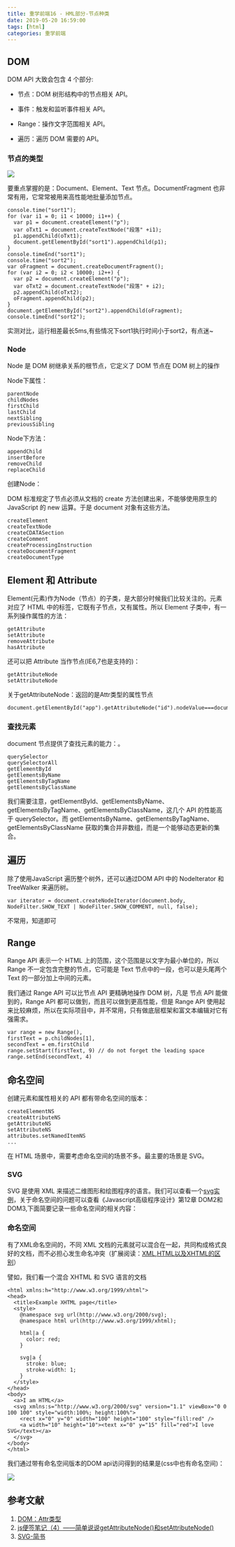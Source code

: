 ```yaml
---
title: 重学前端16 - HML部分-节点种类
date: 2019-05-20 16:59:00
tags: [html]
categories: 重学前端
---
```


## DOM 
DOM API 大致会包含 4 个部分:

- 节点：DOM 树形结构中的节点相关 API。
- 事件：触发和监听事件相关 API。
- Range：操作文字范围相关 API。
- 遍历：遍历 DOM 需要的 API。

  <!-- more -->
### 节点的类型
![](https://i.imgur.com/EFFln6I.png)

要重点掌握的是：Document、Element、Text 节点。DocumentFragment 也非常有用，它常常被用来高性能地批量添加节点。

    console.time("sort1");
    for (var i1 = 0; i1 < 10000; i1++) {
      var p1 = document.createElement("p");
      var oTxt1 = document.createTextNode("段落" +i1);
      p1.appendChild(oTxt1);
      document.getElementById("sort1").appendChild(p1);
    }
    console.timeEnd("sort1");
    console.time("sort2");
    var oFragment = document.createDocumentFragment();
    for (var i2 = 0; i2 < 10000; i2++) {
      var p2 = document.createElement("p");
      var oTxt2 = document.createTextNode("段落" + i2);
      p2.appendChild(oTxt2);
      oFragment.appendChild(p2);
    }
    document.getElementById("sort2").appendChild(oFragment);
    console.timeEnd("sort2");
实测对比，运行相差最长5ms,有些情况下sort1执行时间小于sort2，有点迷~

### Node

Node 是 DOM 树继承关系的根节点，它定义了 DOM 节点在 DOM 树上的操作

Node下属性：

	parentNode
	childNodes
	firstChild
	lastChild
	nextSibling
	previousSibling

Node下方法：

	appendChild
	insertBefore
	removeChild
	replaceChild

创建Node：

DOM 标准规定了节点必须从文档的 create 方法创建出来，不能够使用原生的 JavaScript 的 new 运算。于是 document 对象有这些方法。

	createElement
	createTextNode
	createCDATASection
	createComment
	createProcessingInstruction
	createDocumentFragment
	createDocumentType


## Element 和 Attribute

Element(元素)作为Node（节点）的子类，是大部分时候我们比较关注的。元素对应了 HTML 中的标签，它既有子节点，又有属性。所以 Element 子类中，有一系列操作属性的方法：
	
	getAttribute
	setAttribute
	removeAttribute
	hasAttribute

还可以把 Attribute 当作节点(IE6,7也是支持的)：

	getAttributeNode
	setAttributeNode

关于getAttributeNode：返回的是Attr类型的属性节点

	document.getElementById("app").getAttributeNode("id").nodeValue===document.getElementById("app").getAttribute("id")

### 查找元素
document 节点提供了查找元素的能力：。

	querySelector
	querySelectorAll
	getElementById
	getElementsByName
	getElementsByTagName
	getElementsByClassName

我们需要注意，getElementById、getElementsByName、getElementsByTagName、getElementsByClassName，这几个 API 的性能高于 querySelector。而 getElementsByName、getElementsByTagName、getElementsByClassName 获取的集合并非数组，而是一个能够动态更新的集合。



## 遍历
除了使用JavaScript 遍历整个树外，还可以通过DOM API 中的 NodeIterator 和 TreeWalker 来遍历树。

	var iterator = document.createNodeIterator(document.body, NodeFilter.SHOW_TEXT | NodeFilter.SHOW_COMMENT, null, false);
不常用，知道即可


## Range



Range API 表示一个 HTML 上的范围，这个范围是以文字为最小单位的，所以 Range 不一定包含完整的节点，它可能是 Text 节点中的一段，也可以是头尾两个 Text 的一部分加上中间的元素。

我们通过 Range API 可以比节点 API 更精确地操作 DOM 树，凡是 节点 API 能做到的，Range API 都可以做到，而且可以做到更高性能，但是 Range API 使用起来比较麻烦，所以在实际项目中，并不常用，只有做底层框架和富文本编辑对它有强需求。

    var range = new Range(),
    firstText = p.childNodes[1],
    secondText = em.firstChild
	range.setStart(firstText, 9) // do not forget the leading space
	range.setEnd(secondText, 4)

## 命名空间
创建元素和属性相关的 API 都有带命名空间的版本：

	createElementNS
	createAttributeNS
	getAttributeNS
	setAttributeNS
	attributes.setNamedItemNS
	...
在 HTML 场景中，需要考虑命名空间的场景不多。最主要的场景是 SVG。


### SVG
SVG 是使用 XML 来描述二维图形和绘图程序的语言。我们可以查看一个[svg实例](http://www.w3school.com.cn/svg/svg_example.asp)，关于命名空间的问题可以查看《Javascript高级程序设计》第12章 DOM2和DOM3,下面简要记录一些命名空间的相关内容：

### 命名空间

有了XML命名空间的，不同 XML 文档的元素就可以混合在一起，共同构成格式良好的文档，而不必担心发生命名冲突（扩展阅读：[XML,HTML以及XHTML的区别](https://www.cnblogs.com/hcd48/p/6866657.html)）

譬如，我们看一个混合 XHTML 和 SVG 语言的文档

	<html xmlns:h="http://www.w3.org/1999/xhtml">
	<head>
	  <title>Example XHTML page</title>
	  <style>
	    @namespace svg url(http://www.w3.org/2000/svg);
	    @namespace html url(http://www.w3.org/1999/xhtml);
	
	    html|a {
	      color: red;
	    }
	
	    svg|a {
	      stroke: blue;
	      stroke-width: 1;
	    }
	  </style>
	</head>
	<body>
	  <a>I am HTML</a>
	  <svg xmlns:s="http://www.w3.org/2000/svg" version="1.1" viewBox="0 0 100 100" style="width:100%; height:100%">
	    <rect x="0" y="0" width="100" height="100" style="fill:red" />
	    <a width="10" height="10"><text x="0" y="15" fill="red">I love SVG</text></a>
	  </svg>
	</body>
	</html>
我们通过带有命名空间版本的DOM api访问得到的结果是(css中也有命名空间)：

![](https://i.imgur.com/eHPUWXY.png)

## 参考文献

1. [DOM：Attr类型](https://blog.csdn.net/wonder233/article/details/78596524)
2. [js便签笔记（4）——简单说说getAttributeNode()和setAttributeNode()](https://www.cnblogs.com/wangfupeng1988/p/3639330.html)
3. [SVG-简书](https://www.jianshu.com/p/f5b510b656f2)